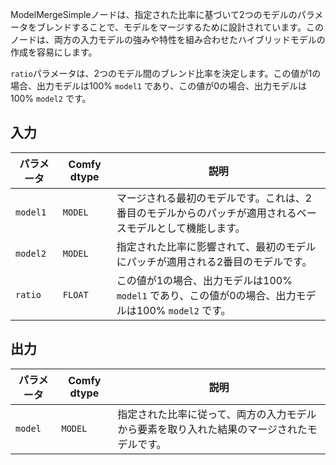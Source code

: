 
ModelMergeSimpleノードは、指定された比率に基づいて2つのモデルのパラメータをブレンドすることで、モデルをマージするために設計されています。このノードは、両方の入力モデルの強みや特性を組み合わせたハイブリッドモデルの作成を容易にします。

`ratio`パラメータは、2つのモデル間のブレンド比率を決定します。この値が1の場合、出力モデルは100% `model1` であり、この値が0の場合、出力モデルは100% `model2` です。

## 入力

| パラメータ | Comfy dtype | 説明 |
|-----------|-------------|-------------|
| `model1`  | `MODEL`     | マージされる最初のモデルです。これは、2番目のモデルからのパッチが適用されるベースモデルとして機能します。 |
| `model2`  | `MODEL`     | 指定された比率に影響されて、最初のモデルにパッチが適用される2番目のモデルです。 |
| `ratio`   | `FLOAT`     | この値が1の場合、出力モデルは100% `model1` であり、この値が0の場合、出力モデルは100% `model2` です。 |

## 出力

| パラメータ | Comfy dtype | 説明 |
|-----------|-------------|-------------|
| `model`   | `MODEL`     | 指定された比率に従って、両方の入力モデルから要素を取り入れた結果のマージされたモデルです。 |

